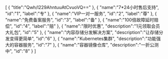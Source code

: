 [
	{
		"title":"Qwh/l229AhntuuAtCvuoVQ=="
	},
	{
		"name":"7*24小时售后支持",
		"id":"1",
		"label":"专"
	},
	{
		"name":"VIP一对一服务",
		"id":"2",
		"label":"尊"
	},
	{
		"name":"免费备案服务",
		"id":"3",
		"label":"备"
	},
	{
		"name":"100倍故障延时赔偿",
		"id":"4",
		"label":"赔"
	},
	{
		"name":"限时优惠",
		"description":"1元领取会员大礼包",
		"id":"5"
	},
	{
		"name":"内容存储分发解决方案",
		"description":"让存储分发变得更简单",
		"id":"6"
	},
	{
		"name":"Kubernetes集群",
		"description":"功能强大的容器服务",
		"id":"7"
	},
	{
		"name":"容器镜像仓库",
		"description":"一折公测中",
		"id":"8"
	}
]